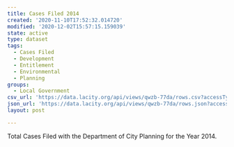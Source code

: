```yaml
---
title: Cases Filed 2014
created: '2020-11-10T17:52:32.014720'
modified: '2020-12-02T15:57:15.159039'
state: active
type: dataset
tags:
  - Cases Filed
  - Development
  - Entitlement
  - Environmental
  - Planning
groups:
  - Local Government
csv_url: 'https://data.lacity.org/api/views/qwzb-77da/rows.csv?accessType=DOWNLOAD'
json_url: 'https://data.lacity.org/api/views/qwzb-77da/rows.json?accessType=DOWNLOAD'
layout: post

---
```

Total Cases Filed with the Department of City Planning for the Year 2014.
